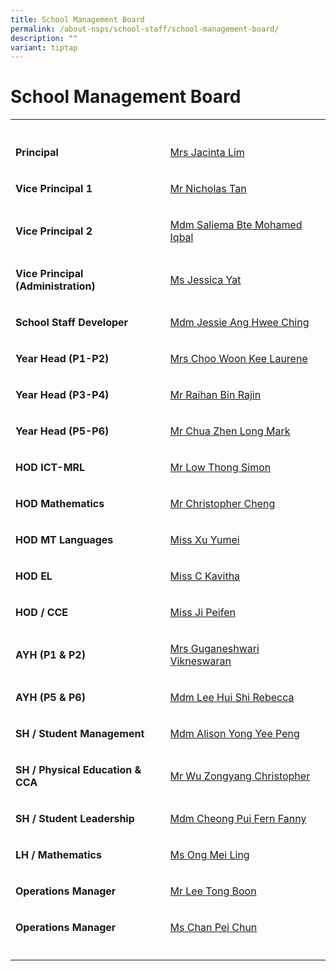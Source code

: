 ```yaml
---
title: School Management Board
permalink: /about-nsps/school-staff/school-management-board/
description: ""
variant: tiptap
---
```

<h1>School Management Board</h1>
<table style="minWidth: 50px">
<colgroup>
<col>
<col>
</colgroup>
<tbody>
<tr>
<th rowspan="1" colspan="1">
<p></p>
</th>
<th rowspan="1" colspan="1">
<p></p>
</th>
</tr>
<tr>
<td rowspan="1" colspan="1">
<p><strong>Principal</strong>
</p>
</td>
<td rowspan="1" colspan="1">
<p><a href="mailto:jacinta_phan@schools.gov.sg" rel="noopener noreferrer nofollow" target="_blank">Mrs Jacinta Lim</a>
</p>
</td>
</tr>
<tr>
<td rowspan="1" colspan="1">
<p><strong>Vice Principal 1</strong>
</p>
</td>
<td rowspan="1" colspan="1">
<p><a href="mailto:nicholas_tan@schools.gov.sg" rel="noopener noreferrer nofollow" target="_blank">Mr Nicholas Tan</a>
</p>
</td>
</tr>
<tr>
<td rowspan="1" colspan="1">
<p><strong>Vice Principal 2</strong>
</p>
</td>
<td rowspan="1" colspan="1">
<p><a href="mailto:saliema_mohd_iqbal@schools.gov.sg" rel="noopener nofollow" target="_blank">Mdm Saliema Bte Mohamed Iqbal</a>
</p>
</td>
</tr>
<tr>
<td rowspan="1" colspan="1">
<p><strong>Vice Principal (Administration)</strong>
</p>
</td>
<td rowspan="1" colspan="1">
<p><a href="Jessica_Yat@schools.gov.sg" rel="noopener nofollow" target="_blank">Ms Jessica Yat</a>
</p>
</td>
</tr>
<tr>
<td rowspan="1" colspan="1">
<p><strong>School Staff Developer</strong>
</p>
</td>
<td rowspan="1" colspan="1">
<p><a href="mailto:jessie_eng@schools.gov.sg" rel="noopener noreferrer nofollow" target="_blank">Mdm Jessie Ang Hwee Ching</a>
</p>
</td>
</tr>
<tr>
<td rowspan="1" colspan="1">
<p><strong>Year Head (P1-P2)</strong>
</p>
</td>
<td rowspan="1" colspan="1">
<p><a href="mailto:choo_woon_kee@schools.gov.sg" rel="noopener noreferrer nofollow" target="_blank">Mrs Choo Woon Kee Laurene</a>
</p>
</td>
</tr>
<tr>
<td rowspan="1" colspan="1">
<p><strong>Year Head (P3-P4)</strong>
</p>
</td>
<td rowspan="1" colspan="1">
<p><a href="mailto:raihan_rajin@schools.gov.sg" rel="noopener noreferrer nofollow" target="_blank">Mr Raihan Bin Rajin</a>
</p>
</td>
</tr>
<tr>
<td rowspan="1" colspan="1">
<p><strong>Year Head (P5-P6)</strong>
</p>
</td>
<td rowspan="1" colspan="1">
<p><a href="mailto:chua_zhen_long_mark@schools.gov.sg" rel="noopener noreferrer nofollow" target="_blank">Mr Chua Zhen Long Mark</a>
</p>
</td>
</tr>
<tr>
<td rowspan="1" colspan="1">
<p><strong>HOD ICT-MRL</strong>
</p>
</td>
<td rowspan="1" colspan="1">
<p><a href="mailto:simon_low_thong@schools.gov.sg" rel="noopener noreferrer nofollow" target="_blank">Mr Low Thong Simon</a>
</p>
</td>
</tr>
<tr>
<td rowspan="1" colspan="1">
<p><strong>HOD Mathematics</strong>
</p>
</td>
<td rowspan="1" colspan="1">
<p><a href="mailto:christopher_cheng@schools.gov.sg" rel="noopener noreferrer nofollow" target="_blank">Mr Christopher Cheng</a>
</p>
</td>
</tr>
<tr>
<td rowspan="1" colspan="1">
<p><strong>HOD MT Languages</strong>
</p>
</td>
<td rowspan="1" colspan="1">
<p><a href="mailto:xu_yumei@schools.gov.sg" rel="noopener noreferrer nofollow" target="_blank">Miss Xu Yumei</a>
</p>
</td>
</tr>
<tr>
<td rowspan="1" colspan="1">
<p><strong>HOD EL</strong>
</p>
</td>
<td rowspan="1" colspan="1">
<p><a href="mailto:c_kavitha@schools.gov.sg" rel="noopener noreferrer nofollow" target="_blank">Miss C Kavitha</a>
</p>
</td>
</tr>
<tr>
<td rowspan="1" colspan="1">
<p><strong>HOD / CCE</strong>
</p>
</td>
<td rowspan="1" colspan="1">
<p><a href="mailto:ji_peifen@schools.gov.sg" rel="noopener noreferrer nofollow" target="_blank">Miss Ji Peifen</a>
</p>
</td>
</tr>
<tr>
<td rowspan="1" colspan="1">
<p><strong>AYH (P1 &amp; P2)</strong>
</p>
</td>
<td rowspan="1" colspan="1">
<p><a href="mailto:guganeshwari_tamil_selvam@schools.gov.sg" rel="noopener noreferrer nofollow" target="_blank">Mrs Guganeshwari Vikneswaran</a>
</p>
</td>
</tr>
<tr>
<td rowspan="1" colspan="1">
<p><strong>AYH (P5 &amp; P6)</strong>
</p>
</td>
<td rowspan="1" colspan="1">
<p><a href="mailto:lee_hui_shi_rebecca@schools.gov.sg" rel="noopener noreferrer nofollow" target="_blank">Mdm Lee Hui Shi Rebecca</a>
</p>
</td>
</tr>
<tr>
<td rowspan="1" colspan="1">
<p><strong>SH / Student Management</strong>
</p>
</td>
<td rowspan="1" colspan="1">
<p><a href="mailto:alison_yong_yee_peng@schools.gov.sg" rel="noopener noreferrer nofollow" target="_blank">Mdm Alison Yong Yee Peng</a>
</p>
</td>
</tr>
<tr>
<td rowspan="1" colspan="1">
<p><strong>SH / Physical Education &amp; CCA</strong>
</p>
</td>
<td rowspan="1" colspan="1">
<p><a href="mailto:christopher_wu_zongyang@schools.gov.sg" rel="noopener noreferrer nofollow" target="_blank">Mr Wu Zongyang Christopher</a>
</p>
</td>
</tr>
<tr>
<td rowspan="1" colspan="1">
<p><strong>SH / Student Leadership</strong>
</p>
</td>
<td rowspan="1" colspan="1">
<p><a href="mailto:cheong_pui_fern@schools.gov.sg" rel="noopener noreferrer nofollow" target="_blank">Mdm Cheong Pui Fern Fanny</a>
</p>
</td>
</tr>
<tr>
<td rowspan="1" colspan="1">
<p><strong>LH / Mathematics</strong>
</p>
</td>
<td rowspan="1" colspan="1">
<p><a href="mailto:ong_mei_ling@schools.gov.sg" rel="noopener noreferrer nofollow" target="_blank">Ms Ong Mei Ling</a>
</p>
</td>
</tr>
<tr>
<td rowspan="1" colspan="1">
<p><strong>Operations Manager</strong>
</p>
</td>
<td rowspan="1" colspan="1">
<p><a href="mailto:lee_tong_boon@schools.gov.sg" rel="noopener noreferrer nofollow" target="_blank">Mr Lee Tong Boon</a>
</p>
</td>
</tr>
<tr>
<td rowspan="1" colspan="1">
<p><strong>Operations Manager</strong>
</p>
</td>
<td rowspan="1" colspan="1">
<p><a href="mailto:chan_pei_chun@schools.gov.sg" rel="noopener noreferrer nofollow" target="_blank">Ms Chan Pei Chun</a>
</p>
</td>
</tr>
<tr>
<td rowspan="1" colspan="1">
<p></p>
</td>
<td rowspan="1" colspan="1">
<p></p>
</td>
</tr>
</tbody>
</table>
<p></p>